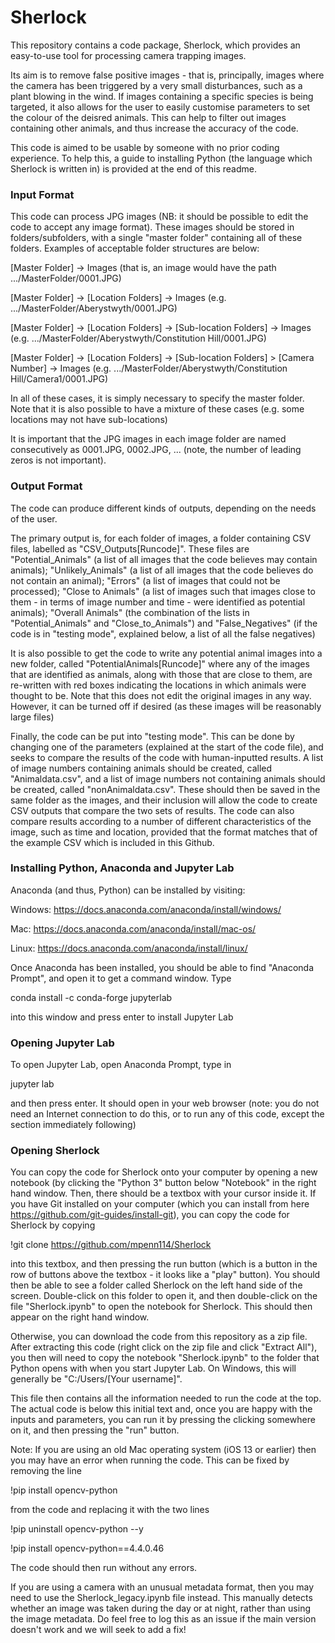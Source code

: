 # Sherlock
This repository contains a code package, Sherlock, which provides an easy-to-use tool for processing camera trapping images.

Its aim is to remove false positive images - that is, principally, images where the camera has been triggered by a very small disturbances, such as a plant blowing in the wind. If images containing a specific species is being targeted, it also allows for the user to easily customise parameters to set the colour of the deisred animals. This can help to filter out images containing other animals, and thus increase the accuracy of the code.

This code is aimed to be usable by someone with no prior coding experience. To help this, a guide to installing Python (the language which Sherlock is written in) is provided at the end of this readme.

<h3> Input Format </h3>

This code can process JPG images (NB: it should be possible to edit the code to accept any image format). These images should be stored in folders/subfolders, with a single "master folder" containing all of these folders. Examples of acceptable folder structures are below:

[Master Folder] -> Images                                   (that is, an image would have the path .../MasterFolder/0001.JPG)

[Master Folder] -> [Location Folders] -> Images             (e.g. .../MasterFolder/Aberystwyth/0001.JPG)

[Master Folder] -> [Location Folders] -> [Sub-location Folders] -> Images   (e.g. .../MasterFolder/Aberystwyth/Constitution Hill/0001.JPG)

[Master Folder] -> [Location Folders] -> [Sub-location Folders] > [Camera Number] -> Images  (e.g. .../MasterFolder/Aberystwyth/Constitution Hill/Camera1/0001.JPG)

In all of these cases, it is simply necessary to specify the master folder. Note that it is also possible to have a mixture of these cases (e.g. some locations may not have sub-locations)

It is important that the JPG images in each image folder are named consecutively as 0001.JPG, 0002.JPG, ... (note, the number of leading zeros is not important).

<h3> Output Format </h3>

The code can produce different kinds of outputs, depending on the needs of the user. 

The primary output is, for each folder of images, a folder containing CSV files, labelled as "CSV_Outputs[Runcode]". These files are "Potential_Animals" (a list of all images that the code believes may contain animals); "Unlikely_Animals" (a list of all images that the code believes do not contain an animal); "Errors" (a list of images that could not be processed); "Close to Animals" (a list of images such that images close to them - in terms of image number and time - were identified as potential animals); "Overall Animals" (the combination of the lists in "Potential_Animals" and "Close_to_Animals") and "False_Negatives" (if the code is in "testing mode", explained below, a list of all the false negatives)

It is also possible to get the code to write any potential animal images into a new folder, called "PotentialAnimals[Runcode]" where any of the images that are identified as animals, along with those that are close to them, are re-written with red boxes indicating the locations in which animals were thought to be. Note that this does not edit the original images in any way. However, it can be turned off if desired (as these images will be reasonably large files)

Finally, the code can be put into "testing mode". This can be done by changing one of the parameters (explained at the start of the code file), and seeks to compare the results of the code with human-inputted results. A list of image numbers containing animals should be created, called "Animaldata.csv", and a list of image numbers not containing animals should be created, called "nonAnimaldata.csv". These should then be saved in the same folder as the images, and their inclusion will allow the code to create CSV outputs that compare the two sets of results. The code can also compare results according to a number of different characteristics of the image, such as time and location, provided that the format matches that of the example CSV which is included in this Github.

<h3> Installing Python, Anaconda and Jupyter Lab </h3>

Anaconda (and thus, Python) can be installed by visiting:

Windows: https://docs.anaconda.com/anaconda/install/windows/

Mac: https://docs.anaconda.com/anaconda/install/mac-os/

Linux: https://docs.anaconda.com/anaconda/install/linux/

Once Anaconda has been installed, you should be able to find "Anaconda Prompt", and open it to get a command window. Type 

conda install -c conda-forge jupyterlab

into this window and press enter to install Jupyter Lab

<h3> Opening Jupyter Lab </h3>

To open Jupyter Lab, open Anaconda Prompt, type in 

jupyter lab

and then press enter. It should open in your web browser (note: you do not need an Internet connection to do this, or to run any of this code, except the section immediately following)

<h3> Opening Sherlock </h3>

You can copy the code for Sherlock onto your computer by opening a new notebook (by clicking the "Python 3" button below "Notebook" in the right hand window. Then, there should be a textbox with your cursor inside it. If you have Git installed on your computer (which you can install from here https://github.com/git-guides/install-git), you can copy the code for Sherlock by copying

!git clone https://github.com/mpenn114/Sherlock

into this textbox, and then pressing the run button (which is a button in the row of buttons above the textbox - it looks like a "play" button). You should then be able to see a folder called Sherlock on the left hand side of the screen. Double-click on this folder to open it, and then double-click on the file "Sherlock.ipynb" to open the notebook for Sherlock. This should then appear on the right hand window.

Otherwise, you can download the code from this repository as a zip file. After extracting this code (right click on the zip file and click "Extract All"), you then will need to copy the notebook "Sherlock.ipynb" to the folder that Python opens with when you start Jupyter Lab. On Windows, this will generally be "C:/Users/[Your username]".

This file then contains all the information needed to run the code at the top. The actual code is below this initial text and, once you are happy with the inputs and parameters, you can run it by pressing the clicking somewhere on it, and then pressing the "run" button.

Note: If you are using an old Mac operating system (iOS 13 or earlier) then you may have an error when running the code. This can be fixed by removing the line 

!pip install opencv-python

from the code and replacing it with the two lines

!pip uninstall opencv-python --y

!pip install opencv-python==4.4.0.46

The code should then run without any errors.

If you are using a camera with an unusual metadata format, then you may need to use the Sherlock_legacy.ipynb file instead. This manually detects whether an image was taken during the day or at night, rather than using the image metadata. Do feel free to log this as an issue if the main version doesn't work and we will seek to add a fix!

